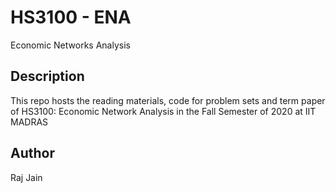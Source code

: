 # HS3100 - ENA
Economic Networks Analysis

## Description
This repo hosts the reading materials, code for problem sets and term paper of HS3100: Economic Network Analysis in the Fall Semester of 2020 at IIT MADRAS

## Author
Raj Jain


